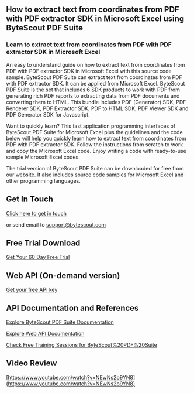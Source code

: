 ## How to extract text from coordinates from PDF with PDF extractor SDK in Microsoft Excel using ByteScout PDF Suite

### Learn to extract text from coordinates from PDF with PDF extractor SDK in Microsoft Excel

An easy to understand guide on how to extract text from coordinates from PDF with PDF extractor SDK in Microsoft Excel with this source code sample. ByteScout PDF Suite can extract text from coordinates from PDF with PDF extractor SDK. It can be applied from Microsoft Excel. ByteScout PDF Suite is the set that includes 6 SDK products to work with PDF from generating rich PDF reports to extracting data from PDF documents and converting them to HTML. This bundle includes PDF (Generator) SDK, PDF Renderer SDK, PDF Extractor SDK, PDF to HTML SDK, PDF Viewer SDK and PDF Generator SDK for Javascript.

Want to quickly learn? This fast application programming interfaces of ByteScout PDF Suite for Microsoft Excel plus the guidelines and the code below will help you quickly learn how to extract text from coordinates from PDF with PDF extractor SDK. Follow the instructions from scratch to work and copy the Microsoft Excel code. Enjoy writing a code with ready-to-use sample Microsoft Excel codes.

The trial version of ByteScout PDF Suite can be downloaded for free from our website. It also includes source code samples for Microsoft Excel and other programming languages.

## Get In Touch

[Click here to get in touch](https://bytescout.zendesk.com/hc/en-us/requests/new?subject=ByteScout%20PDF%20Suite%20Question)

or send email to [support@bytescout.com](mailto:support@bytescout.com?subject=ByteScout%20PDF%20Suite%20Question) 

## Free Trial Download

[Get Your 60 Day Free Trial](https://bytescout.com/download/web-installer?utm_source=github-readme)

## Web API (On-demand version)

[Get your free API key](https://pdf.co/documentation/api?utm_source=github-readme)

## API Documentation and References

[Explore ByteScout PDF Suite Documentation](https://bytescout.com/documentation/index.html?utm_source=github-readme)

[Explore Web API Documentation](https://pdf.co/documentation/api?utm_source=github-readme)

[Check Free Training Sessions for ByteScout%20PDF%20Suite](https://academy.bytescout.com/)

## Video Review

[https://www.youtube.com/watch?v=NEwNs2b9YN8](https://www.youtube.com/watch?v=NEwNs2b9YN8)